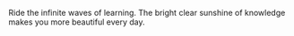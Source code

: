 Ride the infinite waves of learning. The bright clear sunshine of knowledge makes you more beautiful every day. 
